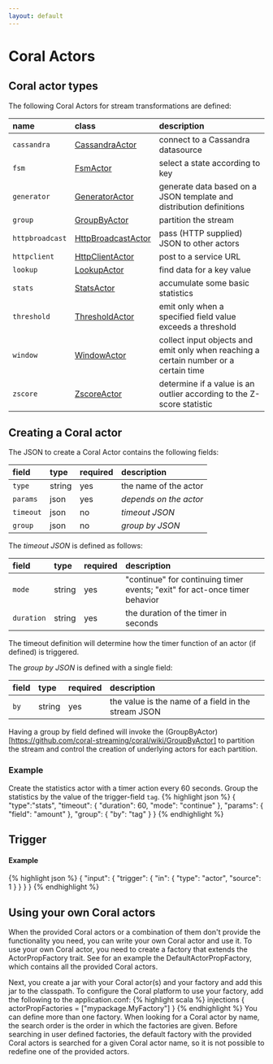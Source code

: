 ```yaml
---
layout: default
---
```

<!--
   Licensed to the Apache Software Foundation (ASF) under one or more
   contributor license agreements.  See the NOTICE file distributed with
   this work for additional information regarding copyright ownership.
   The ASF licenses this file to You under the Apache License, Version 2.0
   (the "License"); you may not use this file except in compliance with
   the License.  You may obtain a copy of the License at

       http://www.apache.org/licenses/LICENSE-2.0

   Unless required by applicable law or agreed to in writing, software
   distributed under the License is distributed on an "AS IS" BASIS,
   WITHOUT WARRANTIES OR CONDITIONS OF ANY KIND, either express or implied.
   See the License for the specific language governing permissions and
   limitations under the License.
-->
# Coral Actors

## Coral actor types
The following Coral Actors for stream transformations are defined:

name         | class | description
:----------- | :---- | :----------
`cassandra`  | [CassandraActor](https://github.com/coral-streaming/coral/wiki/CassandraActor) | connect to a Cassandra datasource
`fsm`        | [FsmActor](https://github.com/coral-streaming/coral/wiki/FsmActor) | select a state according to key
`generator` | [GeneratorActor](https://github.com/coral-streaming/coral/wiki/GeneratorActor) | generate data based on a JSON template and distribution definitions
`group`      | [GroupByActor](https://github.com/coral-streaming/coral/wiki/GroupByActor) | partition the stream
`httpbroadcast` | [HttpBroadcastActor](https://github.com/coral-streaming/coral/wiki/HttpBroadcastActor) | pass (HTTP supplied) JSON to other actors
`httpclient` | [HttpClientActor](https://github.com/coral-streaming/coral/wiki/HttpClientActor) | post to a service URL
`lookup`     | [LookupActor](https://github.com/coral-streaming/coral/wiki/LookupActor) | find data for a key value
`stats`      | [StatsActor](https://github.com/coral-streaming/coral/wiki/StatsActor) | accumulate some basic statistics
`threshold`  | [ThresholdActor](https://github.com/coral-streaming/coral/wiki/ThresholdActor) | emit only when a specified field value exceeds a threshold
`window`     | [WindowActor](https://github.com/coral-streaming/coral/wiki/WindowActor) | collect input objects and emit only when reaching a certain number or a certain time
`zscore`     | [ZscoreActor](https://github.com/coral-streaming/coral/wiki/ZscoreActor) | determine if a value is an outlier according to the Z-score statistic

## Creating a Coral actor
The JSON to create a Coral Actor contains the following fields:

field     | type     | required | description
:-------- | :------- | :------- | :------------
`type`    | string   | yes | the name of the actor
`params`  | json     | yes | _depends on the actor_
`timeout` | json     | no | _timeout JSON_
`group`   | json     | no | _group by JSON_

The _timeout JSON_ is defined as follows:

field | type | required | description
:---- | :--- | :--- | :---------
`mode`     | string | yes | "continue" for continuing timer events; "exit" for act-once timer behavior
`duration` | string | yes | the duration of the timer in seconds

The timeout definition will determine how the timer function of an actor (if defined) is triggered.

The _group by JSON_ is defined with a single field:

field | type   | required | description
:---- | :----- | :------- | :---------
`by`  | string | yes | the value is the name of a field in the stream JSON

Having a group by field defined will invoke the (GroupByActor)[https://github.com/coral-streaming/coral/wiki/GroupByActor] to partition the stream and control the creation of underlying actors for each partition.

### Example
Create the statistics actor with a timer action every 60 seconds.
Group the statistics by the value of the trigger-field `tag`.
{% highlight json %}
{ "type":"stats",
  "timeout": {
    "duration": 60,
    "mode": "continue"
  },
  "params": {
    "field": "amount"
  },
  "group": {
    "by": "tag"
  }
}
{% endhighlight %}

## Trigger
#### Example
{% highlight json %}
{ "input":
  { "trigger":
    { "in":
      { "type": "actor",
        "source": 1
      }
    }
  }
}
{% endhighlight %}

## Using your own Coral actors
When the provided Coral actors or a combination of them don't provide the functionality you need, you can write your own Coral actor and use it. To use your own Coral actor, you need to create a factory that extends the ActorPropFactory trait. See for an example the DefaultActorPropFactory, which contains all the provided Coral actors.

Next, you create a jar with your Coral actor(s) and your factory and add this jar to the classpath. To configure the Coral platform to use your factory, add the following to the application.conf:
{% highlight scala %}
injections {
    actorPropFactories = ["mypackage.MyFactory"]
}
{% endhighlight %}
You can define more than one factory. When looking for a Coral actor by name, the search order is the order in which the factories are given. Before searching in user defined factories, the default factory with the provided Coral actors is searched for a given Coral actor name, so it is not possible to redefine one of the provided actors.